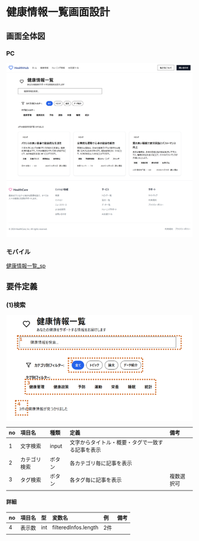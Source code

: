 # 健康情報一覧画面設計

## 画面全体図

### PC
![健康情報一覧_pc](./img02/healthinfo_pc.png)

### モバイル
[健康情報一覧_sp](./img02/healthinfo_sp.png)


## 要件定義

### (1)検索

![alt text](./img02/info_search.png)

|no|項目名|種類|定義|備考|
|:----|:----|:----|:----|:----|
|1|文字検索|input|文字からタイトル・概要・タグで一致する記事を表示||
|2|カテゴリ検索|ボタン|各カテゴリ毎に記事を表示||
|3|タグ検索|ボタン|各タグ毎に記事を表示|複数選択可|
||||||

#### 詳細

|no|項目名|型|変数名|例|備考|
|:----|:----|:----|:----|:----|:----|
|4|表示数|int|filteredInfos.length|2件||
|||||||
